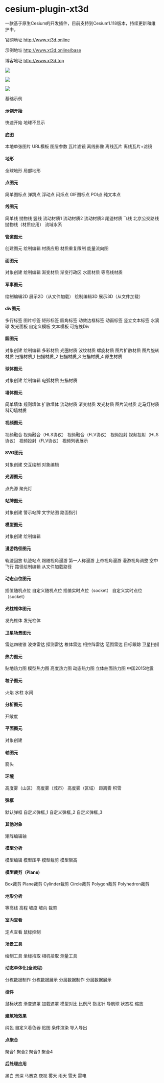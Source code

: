 # cesium-plugin-xt3d
一款基于原生Cesium的开发插件，目前支持到Cesium1.118版本，持续更新和维护中。

官网地址 http://www.xt3d.online

示例地址 http://www.xt3d.online/base

博客地址 http://www.xt3d.top

![](http://www.xt3d.top/images/git/1718087042133.jpg)

![](http://www.xt3d.top/images/git/1718087078566.jpg)

![](http://www.xt3d.top/images/git/1718087097167.jpg)

基础示例
#### 示例开始
  快速开始
  地球不显示
#### 底图
  本地单张图片
  URL模板
  图层参数
  瓦片滤镜
  离线影像
  离线瓦片
  离线瓦片+滤镜
#### 地形
  全球地形
  局部地形
#### 点图元
  简单图标点
  弹跳点
  浮动点
  闪烁点
  GIF图标点
  POI点
  纯文本点
#### 线图元
  简单线
  抛物线
  竖线
  流动材质1
  流动材质2
  流动材质3
  尾迹材质
  飞线
  北京公交路线
  抛物线（材质应用）
  流域水系
#### 管道图元
  创建图元
  绘制编辑
  材质应用
  材质重复限制
  能量流向图
#### 面图元
  对象创建
  绘制编辑
  渐变材质
  渐变行政区
  水面材质
  等高线材质
#### 军事图元
  绘制编辑2D
  展示2D（从文件加载）
  绘制编辑3D
  展示3D（从文件加载）
#### div图元
  多行标签
  图片标签
  矩形标签
  圆角标签
  动效边框标签
  动画标签
  竖立文本标签
  水滴球
  发光面板
  自定义模板
  文本模板
  可拖拽Div
#### 圆图元
  对象创建
  绘制编辑
  多彩材质
  光圈材质
  波纹材质
  螺旋材质
  图片扩散材质
  图片旋转材质
  扫描材质_1
  扫描材质_2
  扫描材质_3
  扫描材质_4
  原生材质
#### 球体图元
  对象创建
  绘制编辑
  电弧材质
  扫描材质
#### 墙体图元
  简单墙体
  规则墙体
  扩散墙体
  流动材质
  渐变材质
  发光材质
  图片流材质
  走马灯材质
  科幻墙材质
#### 视频图元
  视频融合
  视频融合（HLS协议）
  视频融合（FLV协议）
  视频投射
  视频投射（HLS协议）
  视频投射（FLV协议）
  视频列表展示
#### SVG图元
  对象创建
  交互绘制
  对象编辑
#### 光源图元
  点光源
  聚光灯
#### 站牌图元
  对象创建
  警示站牌
  文字贴图
  路面指引
#### 模型图元
  对象创建
  绘制编辑
#### 漫游路径图元
  轨迹回放
  轨迹站点
  跟随视角漫游
  第一人称漫游
  上帝视角漫游
  漫游视角调整
  空中飞行
  路径绘制编辑
  从文件加载路径
#### 动态点位图元
  插值随机点位
  自定义随机点位
  插值实时点位（socket）
  自定义实时点位（socket）
#### 光柱椎体图元
  发光椎体
  发光柱体
#### 卫星场景图元
  雷达四棱锥
  波束雷达
  探测雷达
  椎体雷达
  相控阵雷达
  范围雷达
  目标跟踪
  卫星扫描
#### 热力图元
  贴地热力图
  模型热力图
  高度热力图
  动态热力图
  立体曲面热力图
  中国2015地震
#### 粒子图元
  火焰
  水柱
  水闸
#### 分析图元
  开敞度
#### 平面图元
  对象创建
#### 轴图元
  箭头
#### 环境
  高度雾（山区）
  高度雾（城市）
  高度雾（区域）
  距离雾
  积雪
#### 弹框
  默认弹框
  自定义弹框_1
  自定义弹框_2
  自定义弹框_3
#### 其他对象
  矩阵编辑轴
#### 模型分析
  模型编辑
  模型压平
  模型裁剪
  模型限高
#### 模型裁剪（Plane)
  Box裁剪
  Plane裁剪
  Cylinder裁剪
  Circle裁剪
  Polygon裁剪
  Polyhedron裁剪
#### 地形分析
  等高线
  高程
  坡度
  坡向
  裁剪
#### 室内查看
  定点查看
  鼠标控制
#### 场景工具
  绘制工具
  坐标拾取
  相机拾取
  测量工具
#### 动态单体化(全流程)
  分栋数据制作
  分栋数据展示
  分层数据制作
  分层数据展示
#### 控件
  鼠标状态
  渐变遮罩
  加载遮罩
  模型对比
  比例尺
  指北针
  导航球
  状态栏
  缩放
#### 建筑物效果
  纯色
  自定义着色器
  贴图
  条件渲染
  导入导出
#### 点聚合
  聚合1
  聚合2
  聚合3
  聚合4
#### 后处理应用
  黑白
  景深
  马赛克
  夜视
  雾天
  雨天
  雪天
  雷电